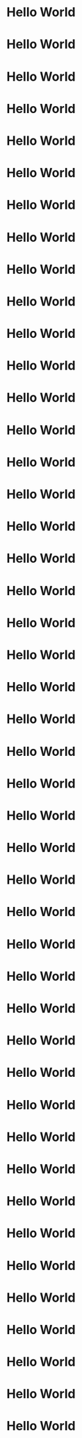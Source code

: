 # Hello World
# Hello World
# Hello World
# Hello World
# Hello World
# Hello World
# Hello World
# Hello World
# Hello World
# Hello World
# Hello World
# Hello World
# Hello World
# Hello World
# Hello World
# Hello World
# Hello World
# Hello World
# Hello World
# Hello World
# Hello World
# Hello World
# Hello World
# Hello World
# Hello World
# Hello World
# Hello World
# Hello World
# Hello World
# Hello World
# Hello World
# Hello World
# Hello World
# Hello World
# Hello World
# Hello World
# Hello World
# Hello World
# Hello World
# Hello World
# Hello World
# Hello World
# Hello World
# Hello World
# Hello World
